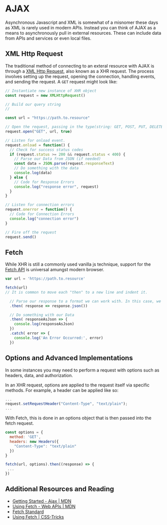 # AJAX

Asynchronous Javascript and XML is somewhat of a misnomer these days as XML is rarely used in modern APIs. Instead you can think of AJAX as a means to asynchronously pull in external resources. These can include data from APIs and services or even local files.

## XML Http Request

The traditional method of connecting to an exteral resource with AJAX is through a [XML Http Request](https://developer.mozilla.org/en-US/docs/Web/API/XMLHttpRequest), also known as a XHR request. The process involves setting up the request, opening the connection, handling events, and sending the request. A `GET` request might look like:

```js
// Instantiate new instance of XHR object
const request = new XMLHttpRequest()

// Build our query string
//

const url = "https://path.to.resource"

// Open the request, passing in the type(string: GET, POST, PUT, DELETE), url(string), and whether or not to be ASYNC or not(boolean).
request.open("GET", url, true)

// Listen for onload event.
request.onload = function() {
  // Check for success status codes
  if (request.status >= 200 && request.status < 400) {
    // Parse our Data from JSON (if needed)
    const data = JSON.parse(request.responseText)
    // Do something with the data
    console.log(data)
  } else {
    // Code for Response Errors
    console.log("response error", request)
  }
}

// Listen for connection errors
request.onerror = function() {
  // Code for Connection Errors
  console.log("connection error")
}

// Fire off the request
request.send()
```

## Fetch

While XHR is still a commonly used vanilla js technique, support for the [Fetch API](https://developer.mozilla.org/en-US/docs/Web/API/Fetch_API) is universal amungst modern browser.

```js
var url = 'https://path.to.resource'

fetch(url)
// It is common to move each "then" to a new line and indent it.

  // Parse our response to a format we can work with. In this case, we'll pretend the response is json
  .then( response => response.json())

  // Do something with our Data
  .then( responseAsJson => {
    console.log(responseAsJson)
  })
  .catch( error => {
    console.log('An Error Occurred:', error)
  })
```

## Options and Advanced Implementations

In some instances you may need to perform a request with options such as headers, data, and authorization. 

In an XHR request, options are applied to the request itself via specific methods. For example, a header can be applied like so:

```js
...
request.setRequestHeader("Content-Type", "text/plain");
...
```

With Fetch, this is done in an options object that is then passed into the fetch request.

```js
const options = {
  method: 'GET',
  headers: new Headers({
    "Content-Type": "text/plain"
  })
}

fetch(url, options).then((response) => {
 ...
})

```

## Additional Resources and Reading

- [Getting Started - Ajax | MDN](https://developer.mozilla.org/en-US/docs/AJAX/Getting_Started)
- [Using Fetch - Web APIs | MDN](https://developer.mozilla.org/en-US/docs/Web/API/Fetch_API/Using_Fetch)
- [Fetch Standard](https://fetch.spec.whatwg.org/)
- [Using Fetch | CSS-Tricks](https://css-tricks.com/using-fetch/)